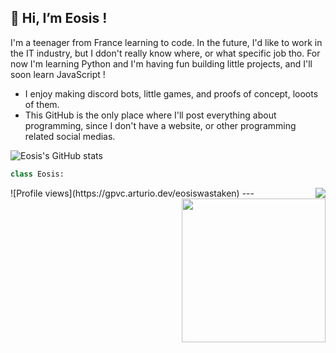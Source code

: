 <h2>👋 Hi, I’m Eosis !</h2> 
 
I'm a teenager from France learning to code. In the future, I'd like to work in the IT industry, but I ddon't really know where, or what specific job tho. For now I'm learning Python and I'm having fun building little projects, and I'll soon learn JavaScript ! 
- I enjoy making discord bots, little games, and proofs of concept, looots of them.
- This GitHub is the only place where I'll post everything about programming, since I don't have a website, or other programming related social medias. 


![Eosis's GitHub stats](https://github-readme-stats.vercel.app/api?username=eosiswastaken&show_icons=true&count_private=true&theme=codeSTACKr)

<!-- ![GitHub metrics](https://metrics.lecoq.io/eosiswastaken) -->  

```python
class Eosis:

```
<img align='right' src='https://github-readme-stats.vercel.app/api/top-langs/?username=EosisWasTaken&langs_count=10&theme=codeSTACKr&layout=compact'>
![Profile views](https://gpvc.arturio.dev/eosiswastaken)  

<img align='right' src="https://media.giphy.com/media/M9gbBd9nbDrOTu1Mqx/giphy.gif" width="230">
---
